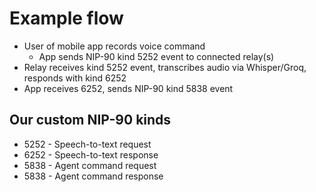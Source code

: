 # Example flow

- User of mobile app records voice command
  - App sends NIP-90 kind 5252 event to connected relay(s)
- Relay receives kind 5252 event, transcribes audio via Whisper/Groq, responds with kind 6252
- App receives 6252, sends NIP-90 kind 5838 event

## Our custom NIP-90 kinds
- 5252 - Speech-to-text request
- 6252 - Speech-to-text response
- 5838 - Agent command request
- 5838 - Agent command response
